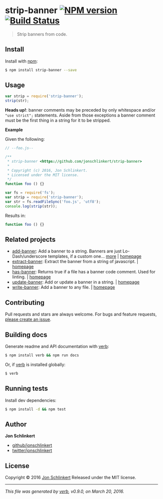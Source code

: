 # strip-banner [![NPM version](https://img.shields.io/npm/v/strip-banner.svg)](https://www.npmjs.com/package/strip-banner) [![Build Status](https://img.shields.io/travis/jonschlinkert/strip-banner.svg)](https://travis-ci.org/jonschlinkert/strip-banner)

> Strip banners from code.

## Install

Install with [npm](https://www.npmjs.com/):

```sh
$ npm install strip-banner --save
```

## Usage

```js
var strip = require('strip-banner');
strip(str);
```

**Heads up!**: banner comments may be preceded by only whitespace and/or `"use strict";` statements. Aside from those exceptions a banner comment must be the first thing in a string for it to be stripped.

**Example**

Given the following:

```js
// --foo.js--

/**
 * strip-banner <https://github.com/jonschlinkert/strip-banner>
 *
 * Copyright (c) 2016, Jon Schlinkert.
 * Licensed under the MIT license.
 */
function foo () {}
```

```js
var fs = require('fs');
var strip = require('strip-banner');
var str = fs.readFileSync('foo.js', 'utf8');
console.log(strip(str));
```

Results in:

```js
function foo () {}
```

## Related projects

* [add-banner](https://www.npmjs.com/package/add-banner): Add a banner to a string. Banners are just Lo-Dash/underscore templates, if a custom one… [more](https://www.npmjs.com/package/add-banner) | [homepage](https://github.com/jonschlinkert/add-banner)
* [extract-banner](https://www.npmjs.com/package/extract-banner): Extract the banner from a string of javascript. | [homepage](https://github.com/jonschlinkert/extract-banner)
* [has-banner](https://www.npmjs.com/package/has-banner): Returns true if a file has a banner code comment. Used for linting. | [homepage](https://github.com/jonschlinkert/has-banner)
* [update-banner](https://www.npmjs.com/package/update-banner): Add or update a banner in a string. | [homepage](https://github.com/jonschlinkert/update-banner)
* [write-banner](https://www.npmjs.com/package/write-banner): Add a banner to any file. | [homepage](https://github.com/jonschlinkert/write-banner)

## Contributing

Pull requests and stars are always welcome. For bugs and feature requests, [please create an issue](https://github.com/jonschlinkert/strip-banner/issues/new).

## Building docs

Generate readme and API documentation with [verb](https://github.com/verbose/verb):

```sh
$ npm install verb && npm run docs
```

Or, if [verb](https://github.com/verbose/verb) is installed globally:

```sh
$ verb
```

## Running tests

Install dev dependencies:

```sh
$ npm install -d && npm test
```

## Author

**Jon Schlinkert**

* [github/jonschlinkert](https://github.com/jonschlinkert)
* [twitter/jonschlinkert](http://twitter.com/jonschlinkert)

## License

Copyright © 2016 [Jon Schlinkert](https://github.com/jonschlinkert)
Released under the MIT license.

***

_This file was generated by [verb](https://github.com/verbose/verb), v0.9.0, on March 20, 2016._